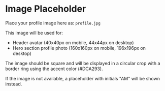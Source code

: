 # Image Placeholder

Place your profile image here as: `profile.jpg`

This image will be used for:
- Header avatar (40x40px on mobile, 44x44px on desktop)
- Hero section profile photo (160x160px on mobile, 196x196px on desktop)

The image should be square and will be displayed in a circular crop with a border ring using the accent color (#DCA293).

If the image is not available, a placeholder with initials "AM" will be shown instead.
